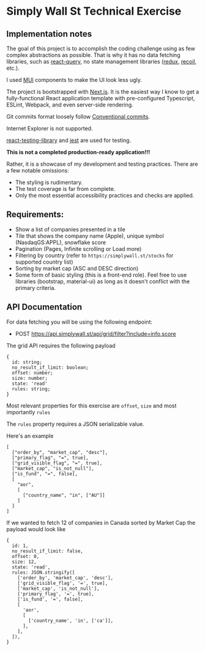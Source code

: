 # Simply Wall St Technical Exercise

## Implementation notes

The goal of this project is to accomplish the coding challenge using as few complex abstractions as possible.
That is why it has no data fetching libraries, such as [react-query](https://react-query.tanstack.com/),
no state management libraries ([redux](https://redux.js.org/), [recoil](https://recoiljs.org/), etc.).

I used [MUI](https://mui.com/) components to make the UI look less ugly.

The project is bootstrapped with [Next.js](https://nextjs.org/). It is the easiest way I know to get a fully-functional
React application template with pre-configured Typescript, ESLint, Webpack, and even server-side rendering.

Git commits format loosely follow [Conventional commits](https://www.conventionalcommits.org/en/v1.0.0/).

Internet Explorer is not supported.

[react-testing-library](https://testing-library.com/docs/react-testing-library/intro/) and [jest](https://jestjs.io/) are used for testing.

**This is not a completed production-ready application!!!**

Rather, it is a showcase of my development and testing practices. There are a few notable omissions:

- The styling is rudimentary.
- The test coverage is far from complete.
- Only the most essential accessibility practices and checks are applied.

## Requirements:

- Show a list of companies presented in a tile
- Tile that shows the company name (Apple), unique symbol (NasdaqGS:APPL), snowflake score
- Pagination (Pages, Infinite scrolling or Load more)
- Filtering by country (refer to `https://simplywall.st/stocks` for supported country list)
- Sorting by market cap (ASC and DESC direction)
- Some form of basic styling (this is a front-end role). Feel free to use libraries (bootstrap, material-ui) as long as it doesn't conflict with the primary criteria.

## API Documentation

For data fetching you will be using the following endpoint:

- POST https://api.simplywall.st/api/grid/filter?include=info,score

The grid API requires the following payload

```
{
  id: string;
  no_result_if_limit: boolean;
  offset: number;
  size: number;
  state: 'read'
  rules: string;
}
```

Most relevant properties for this exercise are `offset`, `size` and most importantly `rules`

The `rules` property requires a JSON serializable value.

Here's an example

```
[
  ["order_by", "market_cap", "desc"],
  ["primary_flag", "=", true],
  ["grid_visible_flag", "=", true],
  ["market_cap", "is_not_null"],
  ["is_fund", "=", false],
  [
    "aor",
    [
      ["country_name", "in", ["AU"]]
    ]
  ]
]
```

If we wanted to fetch 12 of companies in Canada sorted by Market Cap the payload would look like

```
{
  id: 1,
  no_result_if_limit: false,
  offset: 0,
  size: 12,
  state: 'read',
  rules: JSON.stringify([
    ['order_by', 'market_cap', 'desc'],
    ['grid_visible_flag', '=', true],
    ['market_cap', 'is_not_null'],
    ['primary_flag', '=', true],
    ['is_fund', '=', false],
    [
      'aor',
      [
        ['country_name', 'in', ['ca']],
      ],
    ],
  ]),
}
```

